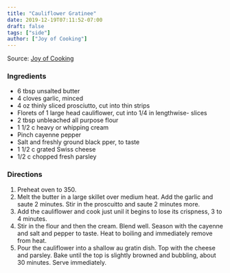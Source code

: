 ```yaml
---
title: "Cauliflower Gratinee"
date: 2019-12-19T07:11:52-07:00
draft: false
tags: ["side"]
author: ["Joy of Cooking"]
---
```


Source: [Joy of Cooking](https://www.simonandschuster.com/joyofcooking)

### Ingredients   
  
- 6 tbsp unsalted butter
- 4 cloves garlic, minced
- 4 oz thinly sliced prosciutto, cut into thin strips
- Florets of 1 large head cauliflower, cut into 1/4 in lengthwise- slices
- 2 tbsp unbleached all purpose flour
- 1 1/2 c heavy or whipping cream
- Pinch cayenne pepper
- Salt and freshly ground black pper, to taste
- 1 1/2 c grated Swiss cheese
- 1/2 c chopped fresh parsley

### Directions
1. Preheat oven to 350.
1. Melt the butter in a large skillet over medium heat. Add the garlic and saute 2 minutes. Stir in the proscuitto and saute 2 minutes more.
1. Add the cauliflower and cook just unil it begins to lose its crispness, 3 to 4 minutes.
1. Stir in the flour and then the cream. Blend well. Season with the cayenne and salt and pepper to taste. Heat to boiling and immediately remove from heat.
1. Pour the cauliflower into a shallow au gratin dish. Top with the cheese and parsley. Bake until the top is slightly browned and bubbling, about 30 minutes. Serve immediately.
